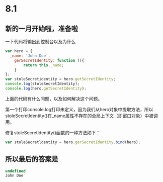# 8.1

## 新的一月开始啦，准备啦

一下代码将输出到控制台以及为什么

```javascript
var hero = {
  _name: 'John Doe',
    gerSecretIdentity: function (){
        return this._name;
    }
};
var stoleSecretidentity = hero.getSecretIdentity;
console.log(stoleSecretIdentity);
console.log(hero.getSecretIdentity);
```

上面的代码有什么问题，以及如何解决这个问题。

第一个打印console.log打印未定义，因为我们从hero对象中提取方法，所以stoleSecretldentity()在_name属性不存在的全局上下文（即窗口对象）中被调用。

修复stoleSecretldentity()函数的一种方法如下：

```javascript
var stoleSecretldentity = hero.gerSecretIdentity.bind(hero);
```

## 所以最后的答案是

```javascript
undefined
John Doe
```


